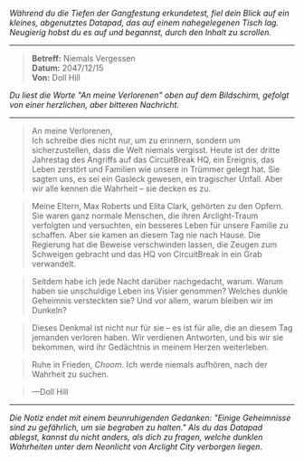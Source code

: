 _Während du die Tiefen der Gangfestung erkundetest, fiel dein Blick auf ein kleines, abgenutztes Datapad, das auf einem nahegelegenen Tisch lag. Neugierig hobst du es auf und begannst, durch den Inhalt zu scrollen._

---

> **Betreff:** Niemals Vergessen  
> **Datum:** 2047/12/15  
> **Von:** Doll Hill

_Du liest die Worte "An meine Verlorenen" oben auf dem Bildschirm, gefolgt von einer herzlichen, aber bitteren Nachricht._

---

> An meine Verlorenen,  
> Ich schreibe dies nicht nur, um zu erinnern, sondern um sicherzustellen, dass die Welt niemals vergisst. Heute ist der dritte Jahrestag des Angriffs auf das CircuitBreak HQ, ein Ereignis, das Leben zerstört und Familien wie unsere in Trümmer gelegt hat. Sie sagten uns, es sei ein Gasleck gewesen, ein tragischer Unfall. Aber wir alle kennen die Wahrheit – sie decken es zu.

> Meine Eltern, Max Roberts und Elita Clark, gehörten zu den Opfern. Sie waren ganz normale Menschen, die ihren Arclight-Traum verfolgten und versuchten, ein besseres Leben für unsere Familie zu schaffen. Aber sie kamen an diesem Tag nie nach Hause. Die Regierung hat die Beweise verschwinden lassen, die Zeugen zum Schweigen gebracht und das HQ von CircuitBreak in ein Grab verwandelt.

> Seitdem habe ich jede Nacht darüber nachgedacht, warum. Warum haben sie unschuldige Leben ins Visier genommen? Welches dunkle Geheimnis versteckten sie? Und vor allem, warum bleiben wir im Dunkeln?

> Dieses Denkmal ist nicht nur für sie – es ist für alle, die an diesem Tag jemanden verloren haben. Wir verdienen Antworten, und bis wir sie bekommen, wird ihr Gedächtnis in meinem Herzen weiterleben.

> Ruhe in Frieden, _Choom_. Ich werde niemals aufhören, nach der Wahrheit zu suchen.

> —Doll Hill

---

_Die Notiz endet mit einem beunruhigenden Gedanken: "Einige Geheimnisse sind zu gefährlich, um sie begraben zu halten." Als du das Datapad ablegst, kannst du nicht anders, als dich zu fragen, welche dunklen Wahrheiten unter dem Neonlicht von Arclight City verborgen liegen._
